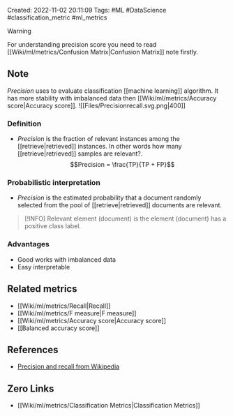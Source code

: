 Created: 2022-11-02 20:11:09
Tags: #ML #DataScience #classification_metric #ml_metrics

>[!WARNING]
>For understanding precision score you need to read [[Wiki/ml/metrics/Confusion Matrix|Confusion Matrix]] note firstly.
## Note
*Precision* uses to evaluate classification [[machine learning]] algorithm. It has more stability with imbalanced data then [[Wiki/ml/metrics/Accuracy score|Accuracy score]].
![[Files/Precisionrecall.svg.png|400]]
### Definition
- *Precision* is the fraction of relevant instances among the [[retrieve|retrieved]] instances. In other words how many [[retrieve|retrieved]] samples are relevant?.
$$Precision = \frac{TP}{TP + FP}$$
### Probabilistic interpretation
- *Precision* is the estimated probability that a document randomly selected from the pool of [[retrieve|retrieved]] documents are relevant.
>[!INFO]
>Relevant element (document) is the element (document) has a positive class label.

### Advantages 
- Good works with imbalanced data
- Easy interpretable

## Related metrics
- [[Wiki/ml/metrics/Recall|Recall]]
- [[Wiki/ml/metrics/F measure|F measure]]
- [[Wiki/ml/metrics/Accuracy score|Accuracy score]]
- [[Balanced accuracy score]]

## References
- [Precision and recall from Wikipedia](https://en.wikipedia.org/wiki/Precision_and_recall)
## Zero Links
- [[Wiki/ml/metrics/Classification Metrics|Classification Metrics]]